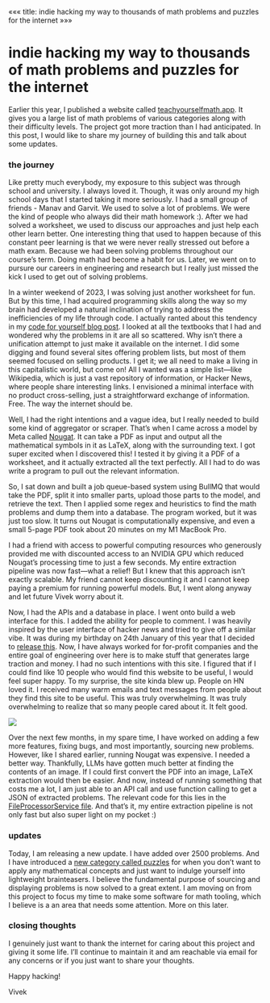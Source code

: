 «««
title: indie hacking my way to thousands of math problems and puzzles for the internet
»»»

# indie hacking my way to thousands of math problems and puzzles for the internet


Earlier this year, I published a website called [teachyourselfmath.app](https://teachyourselfmath.app/). It gives you a large list of math problems of various categories along with their difficulty levels. The project got more traction than I had anticipated. In this post, I would like to share my journey of building this and talk about some updates.

### the journey

Like pretty much everybody, my exposure to this subject was through school and university. I always loved it. Though, it was only around my high school days that I started taking it more seriously. I had a small group of friends - Manav and Garvit. We used to solve a lot of problems. We were the kind of people who always did their math homework :). After we had solved a worksheet, we used to discuss our approaches and just help each other learn better. One interesting thing that used to happen because of this constant peer learning is that we were never really stressed out before a math exam. Because we had been solving problems throughout our course’s term. Doing math had become a habit for us. Later, we went on to pursure our careers in engineering and research but I really just missed the kick I used to get out of solving problems.

In a winter weekend of 2023, I was solving just another worksheet for fun. But by this time, I had acquired programming skills along the way so my brain had developed a natural inclination of trying to address the inefficiencies of my life through code. I actually ranted about this tendency in my [code for yourself blog post](https://vivekn.dev/blog/code-for-yourself). I looked at all the textbooks that I had and wondered why the problems in it are all so scattered. Why isn’t there a unification attempt to just make it available on the internet. I did some digging and found several sites offering problem lists, but most of them seemed focused on selling products. I get it; we all need to make a living in this capitalistic world, but come on! All I wanted was a simple list—like Wikipedia, which is just a vast repository of information, or Hacker News, where people share interesting links. I envisioned a minimal interface with no product cross-selling, just a straightforward exchange of information. Free. The way the internet should be.

Well, I had the right intentions and a vague idea, but I really needed to build some kind of aggregator or scraper. That’s when I came across a model by Meta called [Nougat](https://github.com/facebookresearch/nougat). It can take a PDF as input and output all the mathematical symbols in it as LaTeX, along with the surrounding text. I got super excited when I discovered this! I tested it by giving it a PDF of a worksheet, and it actually extracted all the text perfectly. All I had to do was write a program to pull out the relevant information.

So, I sat down and built a job queue-based system using BullMQ that would take the PDF, split it into smaller parts, upload those parts to the model, and retrieve the text. Then I applied some regex and heuristics to find the math problems and dump them into a database. The program worked, but it was just too slow. It turns out Nougat is computationally expensive, and even a small 5-page PDF took about 20 minutes on my M1 MacBook Pro.

I had a friend with access to powerful computing resources who generously provided me with discounted access to an NVIDIA GPU which reduced Nougat’s processing time to just a few seconds. My entire extraction pipeline was now fast—what a relief! But I knew that this approach isn’t exactly scalable. My friend cannot keep discounting it and I cannot keep paying a premium for running powerful models. But, I went along anyway and let future Vivek worry about it.

Now, I had the APIs and a database in place. I went onto build a web interface for this. I added the ability for people to comment. I was heavily inspired by the user interface of hacker news and tried to give off a similar vibe. It was during my birthday on 24th January of this year that I decided to [release this](https://news.ycombinator.com/item?id=39113879). Now, I have always worked for for-profit companies and the entire goal of engineering over here is to make stuff that generates large traction and money. I had no such intentions with this site. I figured that if I could find like 10 people who would find this website to be useful, I would feel super happy. To my surprise, the site kinda blew up. People on HN loved it. I received many warm emails and text messages from people about they find this site to be useful. This was truly overwhelming. It was truly overwhelming to realize that so many people cared about it. It felt good.

<img src="/static/images/feedback.png">

Over the next few months, in my spare time, I have worked on adding a few more features, fixing bugs, and most importantly, sourcing new problems. However, like I shared earlier, running Nougat was expensive. I needed a better way. Thankfully, LLMs have gotten much better at finding the contents of an image. If I could first convert the PDF into an image, LaTeX extraction would then be easier. And now, instead of running something that costs me a lot, I am just able to an API call and use function calling to get a JSON of extracted problems. The relevant code for this lies in the [FileProcessorService file](https://github.com/viveknathani/teachyourselfmath/blob/4c7a5228acb72741907e8b38b1bed896acc42f59/src/services/FileProcessorService.ts). And that’s it, my entire extraction pipeline is not only fast but also super light on my pocket :)

### updates

Today, I am releasing a new update. I have added over 2500 problems. And I have introduced a [new category called puzzles](https://teachyourselfmath.app/?tags=puzzles) for when you don’t want to apply any mathematical concepts and just want to indulge yourself into lightweight brainteasers. I believe the fundamental purpose of sourcing and displaying problems is now solved to a great extent. I am moving on from this project to focus my time to make some software for math tooling, which I believe is a an area that needs some attention. More on this later.

### closing thoughts

I genuinely just want to thank the internet for caring about this project and giving it some life. I’ll continue to maintain it and am reachable via email for any concerns or if you just want to share your thoughts.

Happy hacking!

Vivek
